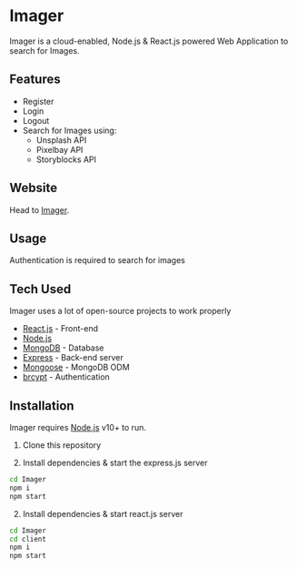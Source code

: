 # Imager

Imager is a cloud-enabled, Node.js & React.js powered Web Application to search for Images.

## Features

- Register
- Login
- Logout
- Search for Images using:
  - Unsplash API
  - Pixelbay API
  - Storyblocks API

## Website

Head to [Imager](https://fast-ridge-25038.herokuapp.com/home).

## Usage

Authentication is required to search for images

## Tech Used

Imager uses a lot of open-source projects to work properly

- [React.js](https://reactjs.org) - Front-end
- [Node.js](https://nodejs.org/en/)
- [MongoDB](https://www.mongodb.com) - Database
- [Express](https://expressjs.com) - Back-end server
- [Mongoose](https://mongoosejs.com) - MongoDB ODM
- [brcypt](https://github.com/kelektiv/node.bcrypt.js#readme) - Authentication

## Installation

Imager requires [Node.js](https://nodejs.org/) v10+ to run.

1. Clone this repository

2. Install dependencies & start the express.js server

```sh
cd Imager
npm i
npm start
```

2. Install dependencies & start react.js server

```sh
cd Imager
cd client
npm i
npm start
```
